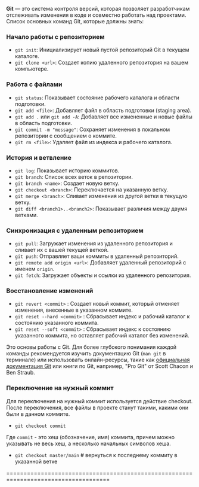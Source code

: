 
**Git** — это система контроля версий, которая позволяет разработчикам отслеживать изменения в коде и совместно работать над проектами. Список основных команд Git, которые должны знать:

### Начало работы с репозиторием

- `git init`: Инициализирует новый пустой репозиторий Git в текущем каталоге.
- `git clone <url>`: Создает копию удаленного репозитория на вашем компьютере.

### Работа с файлами

- `git status`: Показывает состояние рабочего каталога и области подготовки.
- `git add <file>`: Добавляет файл в область подготовки (staging area).
- `git add .` или `git add -A`: Добавляет все измененные и новые файлы в область подготовки.
- `git commit -m "message"`: Сохраняет изменения в локальном репозитории с сообщением о коммите.
- `git rm <file>`: Удаляет файл из индекса и рабочего каталога.

### История и ветвление

- `git log`: Показывает историю коммитов.
- `git branch`: Список всех веток в репозитории.
- `git branch <name>`: Создает новую ветку.
- `git checkout <branch>`: Переключается на указанную ветку.
- `git merge <branch>`: Сливает изменения из другой ветки в текущую ветку.
- `git diff <branch1>..<branch2>`: Показывает различия между двумя ветками.

### Синхронизация с удаленным репозиторием

- `git pull`: Загружает изменения из удаленного репозитория и сливает их с вашей текущей веткой.
- `git push`: Отправляет ваши коммиты в удаленный репозиторий.
- `git remote add origin <url>`: Добавляет удаленный репозиторий с именем `origin`.
- `git fetch`: Загружает объекты и ссылки из удаленного репозитория.

### Восстановление изменений

- `git revert <commit>` : Создает новый коммит, который отменяет изменения, внесенные в указанном коммите.
- `git reset --hard <commit>` : Сбрасывает индекс и рабочий каталог к состоянию указанного коммита.
- `git reset --soft <commit>` : Сбрасывает индекс к состоянию указанного коммита, но оставляет рабочий каталог без изменений.

Это основы работы с Git. Для более глубокого понимания каждой команды рекомендуется изучить документацию Git (`man git` в терминале) или использовать онлайн-ресурсы, такие как [официальная документация Git](https://git-scm.com/doc) или книги по Git, например, "Pro Git" от Scott Chacon и Ben Straub.

### Переключение на нужный коммит

Для переключения на нужный коммит используется действие checkout. После переключения, все файлы в проекте станут такими, какими они были в данном коммите.

- `git checkout commit`

Где `commit` - это хеш (обозначение, имя) коммита, причем можно указывать не весь хеш, а несколько начальных символов хеша.

- `git checkout master/main` # вернуться к последнему коммиту в указанной ветке

====================================================================================